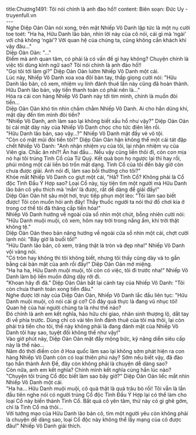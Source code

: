 title:Chương1491: Tôi nói chính là anh đào hố!!
content:
Biên soạn: Đức Uy - truyenfull.vn<br>---<br>Nghe Diệp Oản Oản nói xong, trên mặt Nhiếp Vô Danh lập tức là một nụ cười toe toét: "Ha ha, Hữu Danh lão bản, nhìn lời này của cô nói, cái gì mà ‘ngài’ với chả không ‘ngài’? Với quan hệ của chúng ta, cũng không cần khách khí vậy đâu..."<br>Diệp Oản Oản: "..."<br>Điểm mà anh quan tâm, có phải là có vấn đề gì hay không? Chuyện chính là việc tôi dùng kính ngữ sao? Tôi nói chính là anh đào hố!!<br>"Gọi tôi tới làm gì?" Diệp Oản Oản lườm Nhiếp Vô Danh một cái.<br>Lúc này, Nhiếp Vô Danh xoa xoa đôi bàn tay, thấp giọng cười nói: "Hữu Danh lão bản, cô xem, nhiệm vụ lính đánh thuê lần này cũng đã hoàn thành. Hữu Danh lão bản, vậy tiền thanh toán có phải nên là..."<br>Hóa ra cái con hàng Nhiếp Vô Danh này tới tìm mình, chính là muốn đòi tiền…<br>Diệp Oản Oản khó tin nhìn chằm chằm Nhiếp Vô Danh. Ai cho hắn dũng khí, mặt dày đến tìm mình đòi tiền?<br>"Nhiếp Vô Danh, anh làm sao lại không biết xấu hổ như vậy?" Diệp Oản Oản bị cái mặt dày này của Nhiếp Vô Danh chọc cho tức điên lên rồi.<br>"Hữu Danh lão bản, sao vậy...?" Nhiếp Vô Danh mặt đầy vẻ vô tội.<br>"Còn có mặt mũi đòi tiền tôi?" Diệp Oản Oản hận không thể một cái tát đập chết Nhiếp Vô Danh: "Anh nhận nhiệm vụ của tôi, lại nhận nhiệm vụ của Viên gia. Chắc ăn nhỉ?! Ăn hai đầu... Nếu vậy cũng liền thôi đi, còn con mịa nó hại tôi trúng Tình Cổ của Tử Quỷ. Kết quả bọn họ ngược lại thì hay rồi, phủi mông một cái liền bỏ trốn mất dạng. Tình Cổ của tôi đến bây giờ còn chưa được giải. Anh nói đi, làm sao bồi thường cho tôi?"<br>Khóe mắt Nhiếp Vô Danh co giựt một cái, "Hả? Tình Cổ? Không phải là Cổ độc Tình Đầu Ý Hợp sao? Loại Cổ này, tùy tiện tìm một người mà Hữu Danh lão bản cô yêu thích mà ‘mần’ là được, rất dễ dàng để giải đấy!"<br>Diệp Oản Oản hít sâu một hơi, trực tiếp phun một lèo: "Tôi làm sao biết được! Tôi còn muốn hỏi anh đây! Thầy thuốc người ta nói thứ đồ chơi kia ở trong cơ thể tôi đã thăng cấp tiến hóa!"<br>Nhiếp Vô Danh hướng về ngoài cửa sổ nhìn một chút, bỗng nhiên cười nói: "Hữu Danh muội muội, cô xem, hôm nay trời trong nắng ấm, khí trời thật không tệ."<br>Diệp Oản Oản theo bản năng hướng về ngoài cửa sổ nhìn một cái, chợt cười lạnh nói: "Bây giờ là buổi tối!"<br>"Hữu Danh lão bản, cô xem, trăng thật là tròn và đẹp nha!" Nhiếp Vô Danh vội vàng nói.<br>"Có tròn hay không thì tôi không biết, nhưng tôi thấy cũng dày và to gần bằng cái bản mặt của anh rồi đấy!" Diệp Oản Oản mở miệng.<br>"Ha ha ha, Hữu Danh muội muội, tôi còn có việc, tôi đi trước nha!" Nhiếp Vô Danh làm bộ liền muốn đứng dậy rời đi.<br>"Khoan hãy đi đã." Diệp Oản Oản bắt lại cánh tay của Nhiếp Vô Danh: "Tôi còn chưa thanh toán xong tiền đâu."<br>Nghe được lời này của Diệp Oản Oản, Nhiếp Vô Danh lắc đầu liên tục: "Hữu Danh muội muội, cô nói cái gì cơ? Cô đây quả thực là đang vũ nhục tôi! Quan hệ của hai người chúng ta là như thế nào?<br>Đó chính là anh em kết nghĩa, hảo hữu chí giao, nhân sinh thượng lộ, dắt tay đi về phía trước. Dùng chỉ có vài tên lính đánh thuê của tôi mà thôi, lại còn phải trả tiền cho tôi, thế này không phải là đang đánh mặt của Nhiếp Vô Danh tôi hay sao, tuyệt đối không thể như vậy!"<br>Vào giờ phút này, Diệp Oản Oản mặt đầy mộng bức, kỹ năng diễn siêu cấp này là thế nào…<br>Năm đó thời điểm còn ở Hoa quốc làm sao lại không sớm phát hiện ra con hàng Nhiếp Vô Danh còn có loại thiên phú này? Sớm nếu biết vậy, đã đào tạo hắn thành Ảnh Đế, đây còn không phải là chuyện dễ dàng sao?<br>Còn nữa, anh em kết nghĩa? Chính mình kết nghĩa cùng hắn lúc nào?<br>"Chuyện tôi trúng Cổ độc biết làm sao bây giờ?" Diệp Oản Oản liếc mắt nhìn Nhiếp Vô Danh một cái.<br>"Ha ha... Hữu Danh muội muội, cô quả thật là quá trâu bò rồi! Tôi vẫn là lần đầu tiên nghe nói có người trúng Cổ độc Tình Đầu Ý Hợp lại có thể làm cho loại Cổ này biến thành Tình Cổ. Bất quá cô yên tâm, thứ này có gì ghê gớm, chỉ là Tình Cổ mà thôi...<br>Với tướng mạo của Hữu Danh lão bản cô, tìm một người yêu còn không phải là chuyện dễ dàng sao, loại Cổ độc này không thể lấy mạng của cô được đâu!" Nhiếp Vô Danh giải thích.